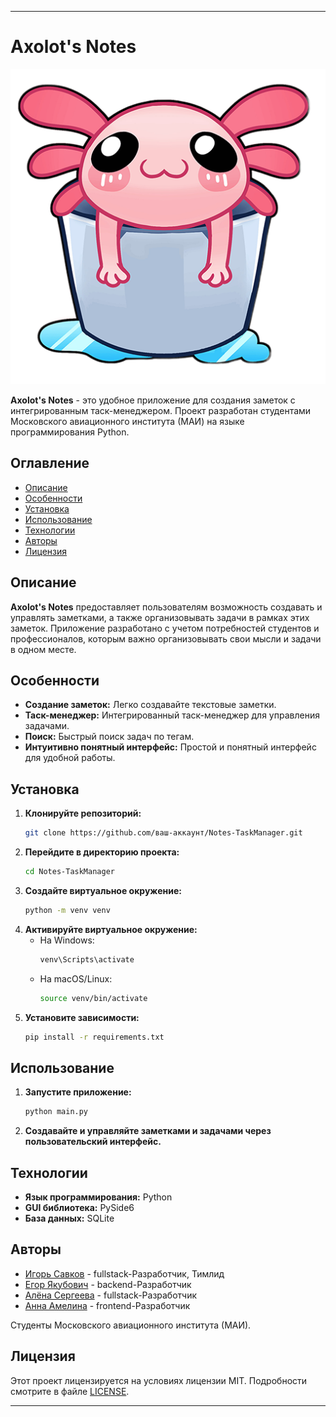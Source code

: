 
---

# Axolot's Notes

![Axolot's Notes Logo](axolot.png)

**Axolot's Notes** - это удобное приложение для создания заметок с интегрированным таск-менеджером. Проект разработан студентами Московского авиационного института (МАИ) на языке программирования Python.

## Оглавление
- [Описание](#описание)
- [Особенности](#особенности)
- [Установка](#установка)
- [Использование](#использование)
- [Технологии](#технологии)
- [Авторы](#авторы)
- [Лицензия](#лицензия)

## Описание
**Axolot's Notes** предоставляет пользователям возможность создавать и управлять заметками, а также организовывать задачи в рамках этих заметок. Приложение разработано с учетом потребностей студентов и профессионалов, которым важно организовывать свои мысли и задачи в одном месте.

## Особенности
- **Создание заметок:** Легко создавайте текстовые заметки.
- **Таск-менеджер:** Интегрированный таск-менеджер для управления задачами.
- **Поиск:** Быстрый поиск задач по тегам.
- **Интуитивно понятный интерфейс:** Простой и понятный интерфейс для удобной работы.


## Установка
1. **Клонируйте репозиторий:**
   ```bash
   git clone https://github.com/ваш-аккаунт/Notes-TaskManager.git
   ```
2. **Перейдите в директорию проекта:**
   ```bash
   cd Notes-TaskManager
   ```
3. **Создайте виртуальное окружение:**
   ```bash
   python -m venv venv
   ```
4. **Активируйте виртуальное окружение:**
   - На Windows:
     ```bash
     venv\Scripts\activate
     ```
   - На macOS/Linux:
     ```bash
     source venv/bin/activate
     ```
5. **Установите зависимости:**
   ```bash
   pip install -r requirements.txt
   ```

## Использование
1. **Запустите приложение:**
   ```bash
   python main.py
   ```
2. **Создавайте и управляйте заметками и задачами через пользовательский интерфейс.**

## Технологии
- **Язык программирования:** Python
- **GUI библиотека:** PySide6
- **База данных:** SQLite

## Авторы
- [Игорь Савков](https://github.com/GoldGlaid) - fullstack-Разработчик, Тимлид
- [Егор Якубович](https://github.com/soules-one) - backend-Разработчик
- [Алёна Сергеева](https://github.com/ваш-аккаунт) - fullstack-Разработчик
- [Анна Амелина](https://github.com/anegamelina) - frontend-Разработчик

Студенты Московского авиационного института (МАИ).

## Лицензия
Этот проект лицензируется на условиях лицензии MIT. Подробности смотрите в файле [LICENSE](./LICENSE).

---
